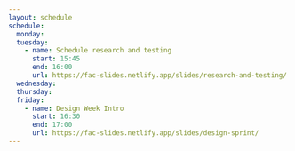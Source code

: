 ```yaml
---
layout: schedule
schedule:
  monday:
  tuesday:
    - name: Schedule research and testing
      start: 15:45
      end: 16:00
      url: https://fac-slides.netlify.app/slides/research-and-testing/
  wednesday:
  thursday:
  friday:
    - name: Design Week Intro
      start: 16:30
      end: 17:00
      url: https://fac-slides.netlify.app/slides/design-sprint/
---
```

